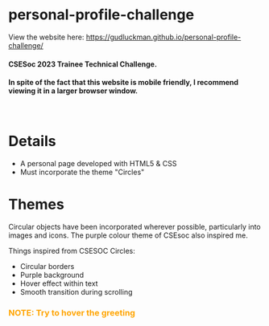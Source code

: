 # personal-profile-challenge

View the website here: https://gudluckman.github.io/personal-profile-challenge/

#### CSESoc 2023 Trainee Technical Challenge.

#### In spite of the fact that this website is mobile friendly, I recommend viewing it in a larger browser window.

<br>

# Details

- A personal page developed with HTML5 & CSS
- Must incorporate the theme "Circles"

# Themes

Circular objects have been incorporated wherever possible, particularly into images and icons. The purple colour theme of CSEsoc also inspired me.

Things inspired from CSESOC Circles:

- Circular borders
- Purple background
- Hover effect within text
- Smooth transition during scrolling

### <span style="color: orange;"> NOTE: Try to hover the greeting</span>
